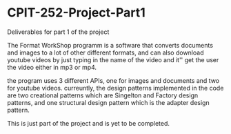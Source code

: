 # CPIT-252-Project-Part1
Deliverables for part 1 of the project

The Format WorkShop programm is a software that converts documents and images to a lot of other different formats, and can also download youtube videos by just typing in the name of the video and it'' get the user the video either in mp3 or mp4.

the program uses 3 different APIs, one for images and documents and two for youtube videos.
curreuntly, the design patterns implemented in the code are two creational patterns which are Singelton and Factory design patterns, and one structural design pattern which is the adapter design pattern.

This is just part of the project and is yet to be completed.

